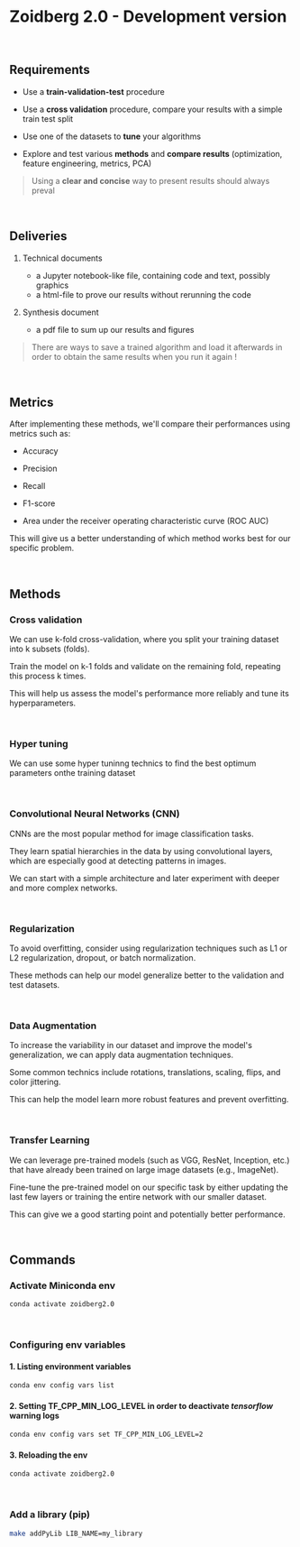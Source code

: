 # Zoidberg 2.0 - Development version

&nbsp;

## Requirements

- Use a **train-validation-test** procedure

- Use a **cross validation** procedure, compare your results with a simple train test split

- Use one of the datasets to **tune** your algorithms

- Explore and test various **methods** and **compare results** (optimization, feature engineering, metrics, PCA)

> Using a **clear and concise** way to present results should always preval

&nbsp;

## Deliveries

1. Technical documents
    - a Jupyter notebook-like file, containing code and text, possibly graphics
    - a html-file to prove our results without rerunning the code

2. Synthesis document
    - a pdf file to sum up our results and figures

> There are ways to save a trained algorithm and load it afterwards in order to obtain the same results when you run it again !

&nbsp;

## Metrics

After implementing these methods, we'll compare their performances using metrics such as:

- Accuracy

- Precision

- Recall

- F1-score

- Area under the receiver operating characteristic curve (ROC AUC)

This will give us a better understanding of which method works best for our specific problem.

&nbsp;

## Methods

### Cross validation

We can use k-fold cross-validation, where you split your training dataset into k subsets (folds).

Train the model on k-1 folds and validate on the remaining fold, repeating this process k times.

This will help us assess the model's performance more reliably and tune its hyperparameters.

&nbsp;

### Hyper tuning

We can use some hyper tuninng technics to find the best optimum parameters onthe training dataset

&nbsp;

### Convolutional Neural Networks (CNN)

CNNs are the most popular method for image classification tasks.

They learn spatial hierarchies in the data by using convolutional layers, which are especially good at detecting patterns in images.

We can start with a simple architecture and later experiment with deeper and more complex networks.

&nbsp;

### Regularization

To avoid overfitting, consider using regularization techniques such as L1 or L2 regularization, dropout, or batch normalization.

These methods can help our model generalize better to the validation and test datasets.

&nbsp;

### Data Augmentation

 To increase the variability in our dataset and improve the model's generalization, we can apply data augmentation techniques.

 Some common technics include rotations, translations, scaling, flips, and color jittering.

 This can help the model learn more robust features and prevent overfitting.

&nbsp;

### Transfer Learning

We can leverage pre-trained models (such as VGG, ResNet, Inception, etc.) that have already been trained on large image datasets (e.g., ImageNet).

Fine-tune the pre-trained model on our specific task by either updating the last few layers or training the entire network with our smaller dataset.

This can give we a good starting point and potentially better performance.

&nbsp;

## Commands

### Activate Miniconda env

```bash
conda activate zoidberg2.0
```

&nbsp;

### Configuring env variables

#### 1. Listing environment variables

```bash
conda env config vars list
```

#### 2. Setting **TF_CPP_MIN_LOG_LEVEL** in order to deactivate *tensorflow* warning logs

```bash
conda env config vars set TF_CPP_MIN_LOG_LEVEL=2
```

#### 3. Reloading the env

```bash
conda activate zoidberg2.0
```

&nbsp;

### Add a library (pip)

```bash
make addPyLib LIB_NAME=my_library
```
